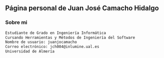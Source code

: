 ## Página personal de Juan José Camacho Hidalgo



### Sobre mi



```markdown
Estudiante de Grado en Ingeniería Informática
Cursando Herramientas y Métodos de Ingeniería del Software
Nombre de usuario: juanjocamacho
Correo electrónico: jch004@inlumine.ual.es
Universidad de Almería


```



